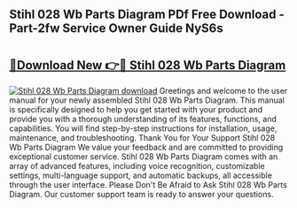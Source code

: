 ## Stihl 028 Wb Parts Diagram PDf Free Download - Part-2fw Service Owner Guide NyS6s

# <h2><a href="http://dfs4dyr.blite.top/?on=Stihl+028+Wb+Parts+Diagram">🔗Download New 👉🔴 Stihl 028 Wb Parts Diagram</a></h2>

[![Stihl 028 Wb Parts Diagram download](https://i.imgur.com/lujVjoI.png)](http://dfs4dyr.blite.top/?on=Stihl+028+Wb+Parts+Diagram)
Greetings and welcome to the user manual for your newly assembled Stihl 028 Wb Parts Diagram. This manual is specifically designed to help you get started with your product and provide you with a thorough understanding of its features, functions, and capabilities. You will find step-by-step instructions for installation, usage, maintenance, and troubleshooting. Thank You for Your Support Stihl 028 Wb Parts Diagram We value your feedback and are committed to providing exceptional customer service. Stihl 028 Wb Parts Diagram comes with an array of advanced features, including voice recognition, customizable settings, multi-language support, and automatic backups, all accessible through the user interface. Please Don't Be Afraid to Ask Stihl 028 Wb Parts Diagram. Our customer support team is ready to answer your questions.
